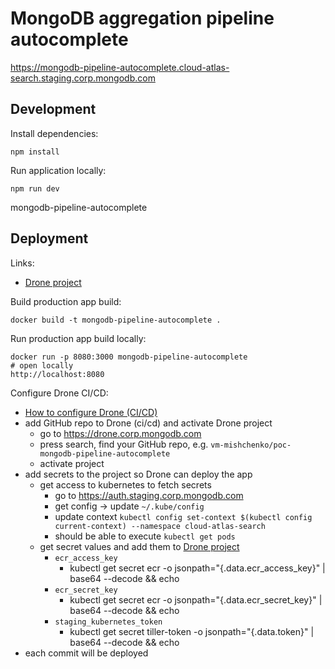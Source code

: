 # MongoDB aggregation pipeline autocomplete

https://mongodb-pipeline-autocomplete.cloud-atlas-search.staging.corp.mongodb.com

## Development
Install dependencies:
```shell
npm install
```

Run application locally:
```shell
npm run dev
```
mongodb-pipeline-autocomplete

## Deployment

Links: 
- [Drone project](https://drone.corp.mongodb.com/vm-mishchenko/poc-mongodb-pipeline-autocomplete)

Build production app build:
```shell
docker build -t mongodb-pipeline-autocomplete .
```

Run production app build locally:
```shell
docker run -p 8080:3000 mongodb-pipeline-autocomplete
# open locally
http://localhost:8080
```

Configure Drone CI/CD:
- [How to configure Drone (CI/CD)](https://kanopy.corp.mongodb.com/docs/getting_started/drone_configuration/)
- add GitHub repo to Drone (ci/cd) and activate Drone project
   - go to https://drone.corp.mongodb.com
  - press search, find your GitHub repo, e.g. `vm-mishchenko/poc-mongodb-pipeline-autocomplete`
  - activate project
- add secrets to the project so Drone can deploy the app
  - get access to kubernetes to fetch secrets
    - go to https://auth.staging.corp.mongodb.com
    - get config -> update `~/.kube/config`
    - update context `kubectl config set-context $(kubectl config current-context) --namespace cloud-atlas-search`
    - should be able to execute `kubectl get pods` 
  - get secret values and add them to [Drone project](https://drone.corp.mongodb.com/vm-mishchenko/poc-mongodb-pipeline-autocomplete/settings/secrets)
    - `ecr_access_key`
      - kubectl get secret ecr -o jsonpath="{.data.ecr_access_key}" | base64 --decode && echo
    - `ecr_secret_key`
      - kubectl get secret ecr -o jsonpath="{.data.ecr_secret_key}" | base64 --decode && echo
    - `staging_kubernetes_token`
      - kubectl get secret tiller-token -o jsonpath="{.data.token}" | base64 --decode && echo
- each commit will be deployed

